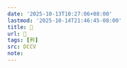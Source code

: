 ```yaml
---
date: '2025-10-13T10:27:06+08:00'
lastmod: '2025-10-14T21:46:45-08:00'
title: 􀹾
url: 􀹾
tags: [矜]
src: DCCV
note:
---
```

